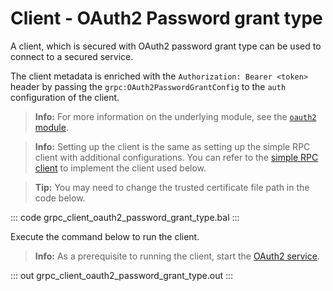 # Client - OAuth2 Password grant type

A client, which is secured with OAuth2 password grant type can be used to connect to a secured service.

The client metadata is enriched with the `Authorization: Bearer <token>` header by passing the `grpc:OAuth2PasswordGrantConfig` to the `auth` configuration of the client.

>**Info:** For more information on the underlying module, see the [`oauth2` module](https://lib.ballerina.io/ballerina/oauth2/latest/).

>**Info:** Setting up the client is the same as setting up the simple RPC client with additional configurations. You can refer to the [simple RPC client](/learn/by-example/grpc-client-simple/) to implement the client used below.

>**Tip:** You may need to change the trusted certificate file path in the code below. 

   ::: code grpc_client_oauth2_password_grant_type.bal :::

Execute the command below to run the client.

>**Info:** As a prerequisite to running the client, start the [OAuth2 service](/learn/by-example/grpc-service-oauth2/).
   
   ::: out grpc_client_oauth2_password_grant_type.out :::

